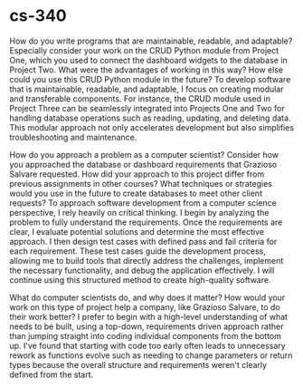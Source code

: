 # cs-340

How do you write programs that are maintainable, readable, and adaptable? Especially consider your work on the CRUD Python module from Project One, which you used to connect the dashboard widgets to the database in Project Two. What were the advantages of working in this way? How else could you use this CRUD Python module in the future?
  To develop software that is maintainable, readable, and adaptable, I focus on creating modular and transferable components. For instance, the CRUD module used in Project Three can be seamlessly integrated into Projects One and Two for handling database operations such as reading, updating, and deleting data. This modular approach not only accelerates development but also simplifies troubleshooting and maintenance.

How do you approach a problem as a computer scientist? Consider how you approached the database or dashboard requirements that Grazioso Salvare requested. How did your approach to this project differ from previous assignments in other courses? What techniques or strategies would you use in the future to create databases to meet other client requests?
  To approach software development from a computer science perspective, I rely heavily on critical thinking. I begin by analyzing the problem to fully understand the requirements. Once the requirements are clear, I evaluate potential solutions and determine the most effective approach. I then design test cases with defined pass and fail criteria for each requirement. These test cases guide the development process, allowing me to build tools that directly address the challenges, implement the necessary functionality, and debug the application effectively. I will continue using this structured method to create high-quality software.

What do computer scientists do, and why does it matter? How would your work on this type of project help a company, like Grazioso Salvare, to do their work better?
  I prefer to begin with a high-level understanding of what needs to be built, using a top-down, requirements driven approach rather than jumping straight into coding individual components from the bottom up. I've found that starting with code too early often leads to unnecessary rework as functions evolve such as needing to change parameters or return types because the overall structure and requirements weren't clearly defined from the start.
  
  
